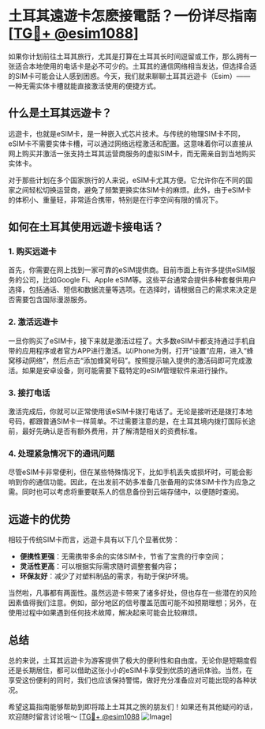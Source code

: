 # 土耳其遠遊卡怎麽接電話？一份详尽指南[[TG💪+ @esim1088](https://t.me/s/esim1088)]

如果你计划前往土耳其旅行，尤其是打算在土耳其长时间逗留或工作，那么拥有一张适合本地使用的电话卡是必不可少的。土耳其的通信网络相当发达，但选择合适的SIM卡可能会让人感到困惑。今天，我们就来聊聊土耳其远遊卡（Esim）——一种无需实体卡槽就能直接激活使用的便捷方式。

## 什么是土耳其远遊卡？

远遊卡，也就是eSIM卡，是一种嵌入式芯片技术。与传统的物理SIM卡不同，eSIM卡不需要实体卡槽，可以通过网络远程激活和配置。这意味着你可以直接从网上购买并激活一张支持土耳其运营商服务的虚拟SIM卡，而无需亲自到当地购买实体卡。

对于那些计划在多个国家旅行的人来说，eSIM卡尤其方便。它允许你在不同的国家之间轻松切换运营商，避免了频繁更换实体SIM卡的麻烦。此外，由于eSIM卡的体积小、重量轻，非常适合携带，特别是在行李空间有限的情况下。

## 如何在土耳其使用远遊卡接电话？

### 1. **购买远遊卡**

首先，你需要在网上找到一家可靠的eSIM提供商。目前市面上有许多提供eSIM服务的公司，比如Google Fi、Apple eSIM等。这些平台通常会提供多种套餐供用户选择，包括通话、短信和数据流量等选项。在选择时，请根据自己的需求来决定是否需要包含国际漫游服务。

### 2. **激活远遊卡**

一旦你购买了eSIM卡，接下来就是激活过程了。大多数eSIM卡都支持通过手机自带的应用程序或者官方APP进行激活。以iPhone为例，打开“设置”应用，进入“蜂窝移动网络”，然后点击“添加蜂窝号码”。按照提示输入提供的激活码即可完成激活。如果是安卓设备，则可能需要下载特定的eSIM管理软件来进行操作。

### 3. **接打电话**

激活完成后，你就可以正常使用该eSIM卡拨打电话了。无论是接听还是拨打本地号码，都跟普通SIM卡一样简单。不过需要注意的是，在土耳其境内拨打国际长途前，最好先确认是否有额外费用，并了解清楚相关的资费标准。

### 4. **处理紧急情况下的通讯问题**

尽管eSIM卡非常便利，但在某些特殊情况下，比如手机丢失或损坏时，可能会影响到你的通信功能。因此，在出发前不妨多准备几张备用的实体SIM卡作为应急之需。同时也可以考虑将重要联系人的信息备份到云端存储中，以便随时查阅。

## 远遊卡的优势

相较于传统SIM卡而言，远遊卡具有以下几个显著优势：

- **便携性更强**：无需携带多余的实体SIM卡，节省了宝贵的行李空间；
- **灵活性更高**：可以根据实际需求随时调整套餐内容；
- **环保友好**：减少了对塑料制品的需求，有助于保护环境。

当然啦，凡事都有两面性。虽然远遊卡带来了诸多好处，但也存在一些潜在的风险因素值得我们注意。例如，部分地区的信号覆盖范围可能不如预期理想；另外，在使用过程中如果遇到任何技术故障，解决起来可能会比较麻烦。

## 总结

总的来说，土耳其远遊卡为游客提供了极大的便利性和自由度。无论你是短期度假还是长期居住，都可以借助这张小小的eSIM卡享受到优质的通讯体验。当然，在享受这份便利的同时，我们也应该保持警惕，做好充分准备应对可能出现的各种状况。

希望这篇指南能够帮助到即将踏上土耳其之旅的朋友们！如果还有其他疑问的话，欢迎随时留言讨论哦～ [[TG💪+ @esim1088](https://t.me/s/esim1088) ![Image](https://i.postimg.cc/4NQfJmqS/Snipaste-2025-05-13-00-14-12.png)]